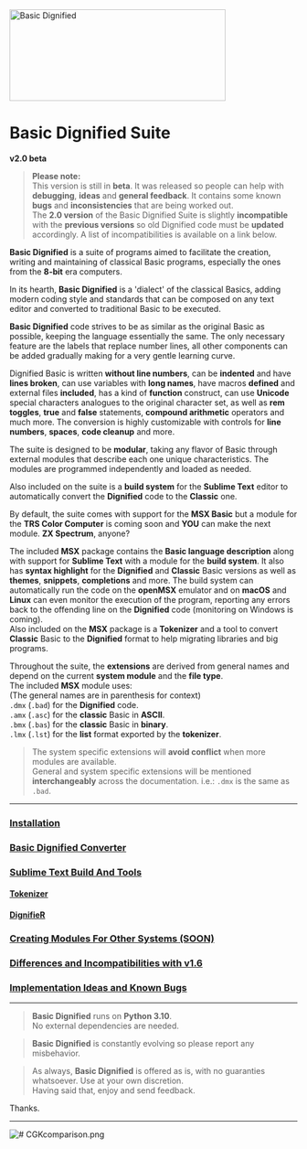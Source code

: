 <img src="https://github.com/farique1/basic-dignified/blob/main/Images/BasicDignifiedSuite_Logo-160.png" alt="Basic Dignified" width="378" height="160">    # Basic Dignified Suite  **v2.0 beta**    >  **Please note:**  >  This version is still in **beta**. It was released so people can help with **debugging**, **ideas** and **general feedback**. It contains some known **bugs** and **inconsistencies** that are being worked out.  > The **2.0 version** of the Basic Dignified Suite is slightly **incompatible** with the **previous versions** so old Dignified code must be **updated** accordingly. A list of incompatibilities is available on a link below.    **Basic Dignified** is a suite of programs aimed to facilitate the creation, writing and maintaining of classical Basic programs, especially the ones from the **8-bit** era computers.    In its hearth, **Basic Dignified** is a 'dialect' of the classical Basics, adding modern coding style and standards that can be composed on any text editor and converted to traditional Basic to be executed.    **Basic Dignified** code strives to be as similar as the original Basic as possible, keeping the language essentially the same. The only necessary feature are the labels that replace number lines, all other components can be added gradually making for a very gentle learning curve.    Dignified Basic is written **without line numbers**, can be **indented**  and have **lines broken**, can use variables with **long names**, have macros **defined** and external files **included**, has a kind of **function** construct, can use **Unicode** special characters analogues to the original character set, as well as **rem toggles**, **true** and **false** statements, **compound arithmetic** operators and much more.  The conversion is highly customizable with controls for **line numbers**, **spaces**, **code cleanup** and more.    The suite is designed to be **modular**, taking any flavor of Basic through external modules that describe each one unique characteristics. The modules are programmed independently and loaded as needed.     Also included on the suite is a **build system** for the **Sublime Text** editor to automatically convert the **Dignified** code to the **Classic** one.    By default, the suite comes with support for the **MSX Basic** but a module for the **TRS Color Computer** is coming soon and **YOU** can make the next module. **ZX Spectrum**, anyone?    The included **MSX** package contains the **Basic language description** along with support for **Sublime Text** with a module for the **build system**. It also has **syntax highlight** for the **Dignified** and **Classic** Basic versions as well as **themes**, **snippets**, **completions** and more. The build system can automatically run the code on the **openMSX** emulator and on **macOS** and **Linux** can even monitor the execution of the program, reporting any errors back to the offending line on the **Dignified** code (monitoring on Windows is coming).  Also included on the **MSX** package is a **Tokenizer** and a tool to convert **Classic** Basic to the **Dignified** format to help migrating libraries and big programs.    Throughout the suite, the **extensions** are derived from general names and depend on the current **system module** and the **file type**.  The included **MSX** module uses:  (The general names are in parenthesis for context)  `.dmx` (`.bad`) for the **Dignified** code.  `.amx` (`.asc`) for the **classic** Basic in **ASCII**.  `.bmx` (`.bas`) for the **classic** Basic in **binary**.  `.lmx` (`.lst`) for the **list** format exported by the **tokenizer**.    > The  system specific extensions will **avoid conflict** when more modules are available.  > General and system specific extensions will be mentioned **interchangeably** across the documentation. i.e.: `.dmx` is the same as `.bad`.    ---  ### [Installation](https://github.com/farique1/basic-dignified/blob/master/Documentation/INSTALLATION.md)    ### [Basic Dignified Converter](https://github.com/farique1/basic-dignified/blob/master/Documentation/BASIC_DIGNIFIED.md)    ### [Sublime Text Build And Tools](https://github.com/farique1/basic-dignified/blob/master/Documentation/SUBLIME_TOOLS.md)    #### [Tokenizer](https://github.com/farique1/basic-dignified/blob/master/Documentation/TOKENIZER.md)    #### [DignifieR](https://github.com/farique1/basic-dignified/blob/master/Documentation/DIGNIFIER.md)    ### [Creating Modules For Other Systems (SOON)](https://github.com/farique1/basic-dignified/blob/master/Documentation/NEW_MODULES.md)    ### [Differences and Incompatibilities with v1.6](https://github.com/farique1/basic-dignified/blob/master/Documentation/DIFFERENCES.md)    ### [Implementation Ideas and Known Bugs](https://github.com/farique1/basic-dignified/blob/master/Documentation/IMPLEMENTATIONS.md)  ---    > **Basic Dignified** runs on **Python 3.10**.  > No external dependencies are needed.    >**Basic Dignified** is constantly evolving so please report any misbehavior.    > As always, **Basic Dignified** is offered as is, with no guaranties whatsoever. Use at your own discretion.  Having said that, enjoy and send feedback.    Thanks.    ---     ![# CGKcomparison.png](https://github.com/farique1/basic-dignified/blob/main/Images/CGKcomparison.png)    